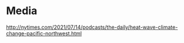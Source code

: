 # Media

http://nytimes.com/2021/07/14/podcasts/the-daily/heat-wave-climate-change-pacific-northwest.html
